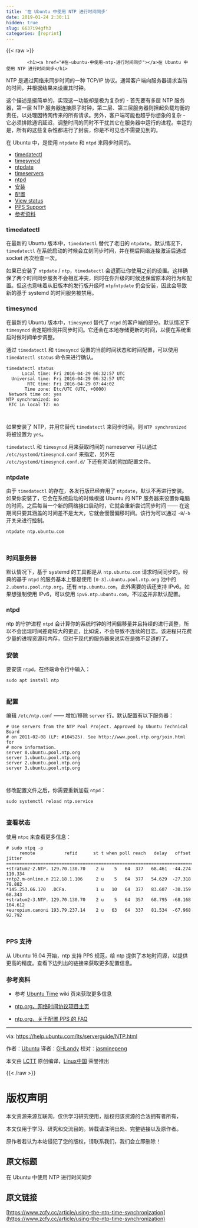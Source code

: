 ```yaml
---
title: '在 Ubuntu 中使用 NTP 进行时间同步' 
date: 2019-01-24 2:30:11
hidden: true
slug: 6637i94gfh3
categories: [reprint]
---
```


{{< raw >}}

            <h1><a href="#在-ubuntu-中使用-ntp-进行时间同步"></a>在 Ubuntu 中使用 NTP 进行时间同步</h1>
<p>NTP 是通过网络来同步时间的一种 TCP/IP 协议。通常客户端向服务器请求当前的时间，并根据结果来设置其时钟。</p>
<p>这个描述是挺简单的，实现这一功能却是极为复杂的 - 首先要有多层 NTP 服务器，第一层 NTP 服务器连接原子时钟，第二层、第三层服务器则担起负载均衡的责任，以处理因特网传来的所有请求。另外，客户端可能也超乎你想象的复杂 - 它必须排除通讯延迟，调整时间的同时不干扰其它在服务器中运行的进程。幸运的是，所有的这些复杂性都进行了封装，你是不可见也不需要见到的。</p>
<p>在 Ubuntu 中，是使用 <code>ntpdate</code> 和 <code>ntpd</code> 来同步时间的。</p>
<ul>
<li><a href="#timedatectl">timedatectl</a></li>
<li><a href="#timesyncd">timesyncd</a></li>
<li><a href="#ntpdate">ntpdate</a></li>
<li><a href="#timeservers">timeservers</a></li>
<li><a href="#ntpd">ntpd</a></li>
<li><a href="#installation">安装</a></li>
<li><a href="#configuration">配置</a></li>
<li><a href="#status">View status</a></li>
<li><a href="#Support">PPS Support</a></li>
<li><a href="#reference">参考资料</a></li>
</ul>
<h3><a href="#timedatectl"></a>timedatectl</h3>
<p>在最新的 Ubuntu 版本中，<code>timedatectl</code> 替代了老旧的 <code>ntpdate</code>。默认情况下，<code>timedatectl</code> 在系统启动的时候会立刻同步时间，并在稍后网络连接激活后通过 socket 再次检查一次。</p>
<p>如果已安装了 <code>ntpdate</code> / <code>ntp</code>，<code>timedatectl</code> 会退而让你使用之前的设置。这样确保了两个时间同步服务不会相互冲突，同时在你升级的时候还保留原本的行为和配置。但这也意味着从旧版本的发行版升级时 <code>ntp</code>/<code>ntpdate</code> 仍会安装，因此会导致新的基于 systemd 的时间服务被禁用。</p>
<h3><a href="#timesyncd"></a>timesyncd</h3>
<p>在最新的 Ubuntu 版本中，<code>timesyncd</code> 替代了 <code>ntpd</code> 的客户端的部分。默认情况下 <code>timesyncd</code> 会定期检测并同步时间。它还会在本地存储更新的时间，以便在系统重启时做时间单步调整。</p>
<p>通过 <code>timedatectl</code> 和 <code>timesyncd</code> 设置的当前时间状态和时间配置，可以使用 <code>timedatectl status</code> 命令来进行确认。</p>
<pre><code class="hljs routeros">timedatectl status
      Local time: Fri 2016-04-29 06:32:57 UTC
  Universal time: Fri 2016-04-29 06:32:57 UTC
        RTC time: Fri 2016-04-29 07:44:02
       Time zone: Etc/UTC (UTC, +0000)
<span class="hljs-built_in"> Network </span>time on: <span class="hljs-literal">yes</span><span class="hljs-built_in">
NTP </span>synchronized: <span class="hljs-literal">no</span>
 RTC <span class="hljs-keyword">in</span> local TZ: <span class="hljs-literal">no</span>

</code></pre><p>如果安装了 NTP，并用它替代 <code>timedatectl</code> 来同步时间，则 <code>NTP synchronized</code> 将被设置为 <code>yes</code>。</p>
<p><code>timedatectl</code> 和 <code>timesyncd</code> 用来获取时间的 nameserver 可以通过 <code>/etc/systemd/timesyncd.conf</code> 来指定，另外在 <code>/etc/systemd/timesyncd.conf.d/</code> 下还有灵活的附加配置文件。</p>
<h3><a href="#ntpdate"></a>ntpdate</h3>
<p>由于 <code>timedatectl</code> 的存在，各发行版已经弃用了 <code>ntpdate</code>，默认不再进行安装。如果你安装了，它会在系统启动的时候根据 Ubuntu 的 NTP 服务器来设置你电脑的时间。之后每当一个新的网络接口启动时，它就会重新尝试同步时间 —— 在这期间只要其涵盖的时间差不是太大，它就会慢慢偏移时间。该行为可以通过 <code>-B</code>/<code>-b</code> 开关来进行控制。</p>
<pre><code class="hljs stylus">ntpdate ntp<span class="hljs-selector-class">.ubuntu</span><span class="hljs-selector-class">.com</span>

</code></pre><h3><a href="#时间服务器"></a>时间服务器</h3>
<p>默认情况下，基于 systemd 的工具都是从 <code>ntp.ubuntu.com</code> 请求时间同步的。经典的基于 <code>ntpd</code> 的服务基本上都是使用 <code>[0-3].ubuntu.pool.ntp.org</code> 池中的 <code>2.ubuntu.pool.ntp.org</code>，还有 <code>ntp.ubuntu.com</code>，此外需要的话还支持 IPv6。如果想强制使用 IPv6，可以使用 <code>ipv6.ntp.ubuntu.com</code>，不过这并非默认配置。</p>
<h3><a href="#ntpd"></a>ntpd</h3>
<p>ntp 的守护进程 <code>ntpd</code> 会计算你的系统时钟的时间偏移量并且持续的进行调整，所以不会出现时间差距较大的更正，比如说，不会导致不连续的日志。该进程只花费少量的进程资源和内存，但对于现代的服务器来说实在是微不足道的了。</p>
<h3><a href="#安装"></a>安装</h3>
<p>要安装 <code>ntpd</code>，在终端命令行中输入：</p>
<pre><code class="hljs routeros">sudo apt install<span class="hljs-built_in"> ntp
</span>
</code></pre><h3><a href="#配置"></a>配置</h3>
<p>编辑 <code>/etc/ntp.conf</code> —— 增加/移除 <code>server</code> 行。默认配置有以下服务器：</p>
<pre><code class="hljs routeros"><span class="hljs-comment"># Use servers from the NTP Pool Project. Approved by Ubuntu Technical Board</span>
<span class="hljs-comment"># on 2011-02-08 (LP: #104525). See http://www.pool.ntp.org/join.html for</span>
<span class="hljs-comment"># more information.</span><span class="hljs-built_in">
server </span>0.ubuntu.pool.ntp.org<span class="hljs-built_in">
server </span>1.ubuntu.pool.ntp.org<span class="hljs-built_in">
server </span>2.ubuntu.pool.ntp.org<span class="hljs-built_in">
server </span>3.ubuntu.pool.ntp.org

</code></pre><p>修改配置文件之后，你需要重新加载 <code>ntpd</code>：</p>
<pre><code class="hljs stylus">sudo systemctl reload ntp<span class="hljs-selector-class">.service</span>

</code></pre><h3><a href="#查看状态"></a>查看状态</h3>
<p>使用 <code>ntpq</code> 来查看更多信息：</p>
<pre><code class="hljs lsl"># sudo ntpq -p
     remote           refid      st t when poll reach   delay   offset  jitter
==============================================================================
+stratum2<span class="hljs-number">-2.</span>NTP. <span class="hljs-number">129.70</span><span class="hljs-number">.130</span><span class="hljs-number">.70</span>    <span class="hljs-number">2</span> u    <span class="hljs-number">5</span>   <span class="hljs-number">64</span>  <span class="hljs-number">377</span>   <span class="hljs-number">68.461</span>  <span class="hljs-number">-44.274</span> <span class="hljs-number">110.334</span>
+ntp2.m-online.n <span class="hljs-number">212.18</span><span class="hljs-number">.1</span><span class="hljs-number">.106</span>     <span class="hljs-number">2</span> u    <span class="hljs-number">5</span>   <span class="hljs-number">64</span>  <span class="hljs-number">377</span>   <span class="hljs-number">54.629</span>  <span class="hljs-number">-27.318</span>  <span class="hljs-number">78.882</span>
*<span class="hljs-number">145.253</span><span class="hljs-number">.66</span><span class="hljs-number">.170</span>  .DCFa.           <span class="hljs-number">1</span> u   <span class="hljs-number">10</span>   <span class="hljs-number">64</span>  <span class="hljs-number">377</span>   <span class="hljs-number">83.607</span>  <span class="hljs-number">-30.159</span>  <span class="hljs-number">68.343</span>
+stratum2<span class="hljs-number">-3.</span>NTP. <span class="hljs-number">129.70</span><span class="hljs-number">.130</span><span class="hljs-number">.70</span>    <span class="hljs-number">2</span> u    <span class="hljs-number">5</span>   <span class="hljs-number">64</span>  <span class="hljs-number">357</span>   <span class="hljs-number">68.795</span>  <span class="hljs-number">-68.168</span> <span class="hljs-number">104.612</span>
+europium.canoni <span class="hljs-number">193.79</span><span class="hljs-number">.237</span><span class="hljs-number">.14</span>    <span class="hljs-number">2</span> u   <span class="hljs-number">63</span>   <span class="hljs-number">64</span>  <span class="hljs-number">337</span>   <span class="hljs-number">81.534</span>  <span class="hljs-number">-67.968</span>  <span class="hljs-number">92.792</span>

</code></pre><h3><a href="#pps-支持"></a>PPS 支持</h3>
<p>从 Ubuntu 16.04 开始，ntp 支持 PPS 规范，给 ntp 提供了本地时间源，以提供更高的精度。查看下边列出的链接来获取更多配置信息。</p>
<h3><a href="#参考资料"></a>参考资料</h3>
<ul>
<li><p>参考 <a href="https://help.ubuntu.com/community/UbuntuTime">Ubuntu Time</a> wiki 页来获取更多信息</p>
</li>
<li><p><a href="http://www.ntp.org/">ntp.org，网络时间协议项目主页</a></p>
</li>
<li><p><a href="http://www.ntp.org/ntpfaq/NTP-s-config-adv.htm#S-CONFIG-ADV-PPS">ntp.org，关于配置 PPS 的 FAQ</a></p>
</li>
</ul>
<hr>
<p>via: <a href="https://help.ubuntu.com/lts/serverguide/NTP.html">https://help.ubuntu.com/lts/serverguide/NTP.html</a></p>
<p>作者：<a href="https://help.ubuntu.com/lts/serverguide/NTP.html">Ubuntu</a> 译者：<a href="https://github.com/GHLandy">GHLandy</a> 校对：<a href="https://github.com/jasminepeng">jasminepeng</a></p>
<p>本文由 <a href="https://github.com/LCTT/TranslateProject">LCTT</a> 原创编译，<a href="https://linux.cn/">Linux中国</a> 荣誉推出</p>

          
{{< /raw >}}

# 版权声明
本文资源来源互联网，仅供学习研究使用，版权归该资源的合法拥有者所有，

本文仅用于学习、研究和交流目的。转载请注明出处、完整链接以及原作者。

原作者若认为本站侵犯了您的版权，请联系我们，我们会立即删除！

## 原文标题
在 Ubuntu 中使用 NTP 进行时间同步

## 原文链接
[https://www.zcfy.cc/article/using-the-ntp-time-synchronization](https://www.zcfy.cc/article/using-the-ntp-time-synchronization)

